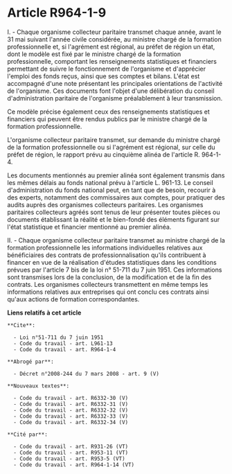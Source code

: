# Article R964-1-9

I. - Chaque organisme collecteur paritaire transmet chaque année, avant le 31 mai suivant l'année civile considérée, au
ministre chargé de la formation professionnelle et, si l'agrément est régional, au préfet de région un état, dont le modèle
est fixé par le ministre chargé de la formation professionnelle, comportant les renseignements statistiques et financiers
permettant de suivre le fonctionnement de l'organisme et d'apprécier l'emploi des fonds reçus, ainsi que ses comptes et
bilans. L'état est accompagné d'une note présentant les principales orientations de l'activité de l'organisme. Ces documents
font l'objet d'une délibération du conseil d'administration paritaire de l'organisme préalablement à leur transmission.

Ce modèle précise également ceux des renseignements statistiques et financiers qui peuvent être rendus publics par le
ministre chargé de la formation professionnelle.

L'organisme collecteur paritaire transmet, sur demande du ministre chargé de la formation professionnelle ou si l'agrément
est régional, sur celle du préfet de région, le rapport prévu au cinquième alinéa de l'article R. 964-1-4.

Les documents mentionnés au premier alinéa sont également transmis dans les mêmes délais au fonds national prévu à l'article
L. 961-13. Le conseil d'administration du fonds national peut, en tant que de besoin, recourir à des experts, notamment des
commissaires aux comptes, pour pratiquer des audits auprès des organismes collecteurs paritaires. Les organismes paritaires
collecteurs agréés sont tenus de leur présenter toutes pièces ou documents établissant la réalité et le bien-fondé des
éléments figurant sur l'état statistique et financier mentionné au premier alinéa.

II. - Chaque organisme collecteur paritaire transmet au ministre chargé de la formation professionnelle les informations
individuelles relatives aux bénéficiaires des contrats de professionnalisation qu'ils contribuent à financer en vue de la
réalisation d'études statistiques dans les conditions prévues par l'article 7 bis de la loi n° 51-711 du 7 juin 1951. Ces
informations sont transmises lors de la conclusion, de la modification et de la fin des contrats. Les organismes collecteurs
transmettent en même temps les informations relatives aux entreprises qui ont conclu ces contrats ainsi qu'aux actions de
formation correspondantes.

**Liens relatifs à cet article**

	**Cite**:

	  - Loi n°51-711 du 7 juin 1951
	  - Code du travail - art. L961-13
	  - Code du travail - art. R964-1-4

	**Abrogé par**:

	  - Décret n°2008-244 du 7 mars 2008 - art. 9 (V)

	**Nouveaux textes**:

	  - Code du travail - art. R6332-30 (V)
	  - Code du travail - art. R6332-31 (V)
	  - Code du travail - art. R6332-32 (V)
	  - Code du travail - art. R6332-33 (V)
	  - Code du travail - art. R6332-34 (V)

	**Cité par**:

	  - Code du travail - art. R931-26 (VT)
	  - Code du travail - art. R953-11 (VT)
	  - Code du travail - art. R953-5 (VT)
	  - Code du travail - art. R964-1-14 (VT)
